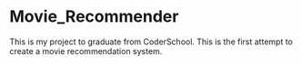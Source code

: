 # Movie_Recommender
This is my project to graduate from CoderSchool. This is the first attempt to create a movie recommendation system.
